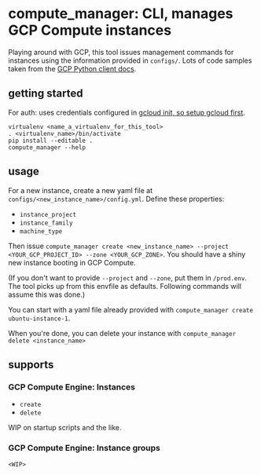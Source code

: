 # compute_manager: CLI, manages GCP Compute instances

Playing around with GCP, this tool issues management commands for instances using the information provided in `configs/`. Lots of code samples taken from the [GCP Python client docs](https://cloud.google.com/compute/docs/tutorials/python-guide).

## getting started

For auth: uses credentials configured in [gcloud init, so setup gcloud first](https://cloud.google.com/sdk/docs/initializing).

```
virtualenv <name_a_virtualenv_for_this_tool>
. <virtualenv_name>/bin/activate
pip install --editable .
compute_manager --help
```

## usage

For a new instance, create a new yaml file at `configs/<new_instance_name>/config.yml`. Define these properties:
* `instance_project`
* `instance_family`
* `machine_type`

Then issue `compute_manager create <new_instance_name> --project <YOUR_GCP_PROJECT_ID> --zone <YOUR_GCP_ZONE>`. You should have a shiny new instance booting in GCP Compute.

(If you don't want to provide `--project` and `--zone`, put them in `/prod.env`. The tool picks up from this envfile as defaults. Following commands will assume this was done.)

You can start with a yaml file already provided with `compute_manager create ubuntu-instance-1`.

When you're done, you can delete your instance with `compute_manager delete <instance_name>`

## supports

### GCP Compute Engine: Instances
* `create`
* `delete`

WIP on startup scripts and the like.

### GCP Compute Engine: Instance groups

`<WIP>`
